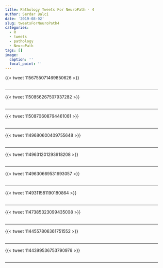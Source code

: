 ```yaml
---
title: Pathology Tweets For NeuroPath - 4
author: Serdar Balci
date: '2019-08-02'
slug: tweetsForNeuroPath4
categories:
  - R
  - tweets
  - pathology
  - NeuroPath
tags: []
image:
  caption: ''
  focal_point: ''
---
```



{{< tweet 1156755071469850626 >}}
<br>
<br>
<hr>
{{< tweet 1150856267507937282 >}}
<br>
<br>
<hr>
{{< tweet 1150870608764461061 >}}
<br>
<br>
<hr>
{{< tweet 1149680600409755648 >}}
<br>
<br>
<hr>
{{< tweet 1149631201293918208 >}}
<br>
<br>
<hr>
{{< tweet 1149630669531693057 >}}
<br>
<br>
<hr>
{{< tweet 1149311581190180864 >}}
<br>
<br>
<hr>
{{< tweet 1147385323099435008 >}}
<br>
<br>
<hr>
{{< tweet 1144557806361751552 >}}
<br>
<br>
<hr>
{{< tweet 1144399536753790976 >}}
<br>
<br>
<hr>
